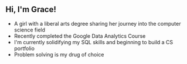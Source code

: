 ## Hi, I'm Grace!

- A girl with a liberal arts degree sharing her journey into the computer science field
- Recently completed the Google Data Analytics Course
- I'm currently solidifying my SQL skills and beginning to build a CS portfolio
- Problem solving is my drug of choice

